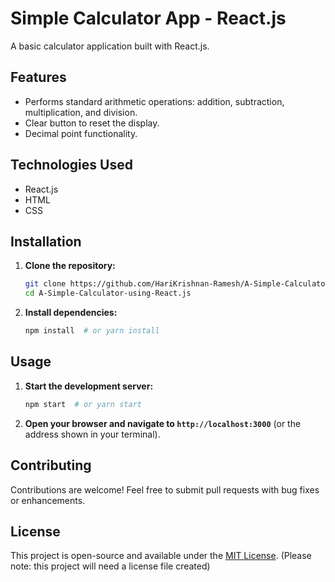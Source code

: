 # Simple Calculator App - React.js

A basic calculator application built with React.js.

## Features

*   Performs standard arithmetic operations: addition, subtraction, multiplication, and division.
*   Clear button to reset the display.
*   Decimal point functionality.

## Technologies Used

*   React.js
*   HTML
*   CSS

## Installation

1.  **Clone the repository:**

    ```bash
    git clone https://github.com/HariKrishnan-Ramesh/A-Simple-Calculator-using-React.js.git
    cd A-Simple-Calculator-using-React.js
    ```

2.  **Install dependencies:**

    ```bash
    npm install  # or yarn install
    ```

## Usage

1.  **Start the development server:**

    ```bash
    npm start  # or yarn start
    ```

2.  **Open your browser and navigate to `http://localhost:3000`** (or the address shown in your terminal).

## Contributing

Contributions are welcome!  Feel free to submit pull requests with bug fixes or enhancements.

## License

This project is open-source and available under the [MIT License](LICENSE). (Please note: this project will need a license file created)
